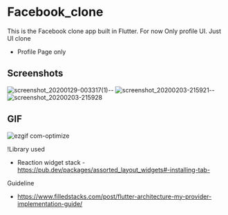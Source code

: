 # Facebook_clone

This is the Facebook  clone app built in Flutter. For now Only profile UI. Just UI clone 
- Profile Page only

## Screenshots

![screenshot_20200129-003317(1)](https://user-images.githubusercontent.com/14199227/73321644-18f14900-427e-11ea-9390-62f3637e54c5.jpg)--
![screenshot_20200203-215921](https://user-images.githubusercontent.com/14199227/73661212-a7c5f180-46d4-11ea-96a2-7dec18317c2f.jpg)--![screenshot_20200203-215928](https://user-images.githubusercontent.com/14199227/73661239-b44a4a00-46d4-11ea-8ef3-2cb6a2212322.jpg)

## GIF
![ezgif com-optimize](https://user-images.githubusercontent.com/14199227/73661274-c1ffcf80-46d4-11ea-983c-3d3879d76ce3.gif)


!Library used
  - Reaction widget stack - https://pub.dev/packages/assorted_layout_widgets#-installing-tab-

Guideline
  - https://www.filledstacks.com/post/flutter-architecture-my-provider-implementation-guide/
